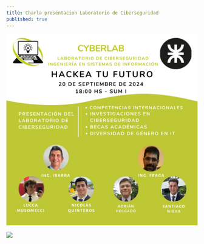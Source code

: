 ```yaml
---
title: Charla presentacion Laboratorio de Ciberseguridad
published: true
---
```


![](https://raw.githubusercontent.com/cyberlabutn/cyberlabutn.github.io/master/assets/banner1.jpeg)

![](https://assets-cdn.github.com/images/icons/emoji/octocat.png)

